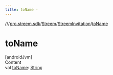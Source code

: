 ```yaml
---
title: toName -
---
```

//[<root>](../../../../index.md)/[pro.streem.sdk](../../index.md)/[Streem](../index.md)/[StreemInvitation](index.md)/[toName](to-name.md)



# toName  
[androidJvm]  
Content  
val [toName](to-name.md): [String](https://kotlinlang.org/api/latest/jvm/stdlib/kotlin/-string/index.html)  




